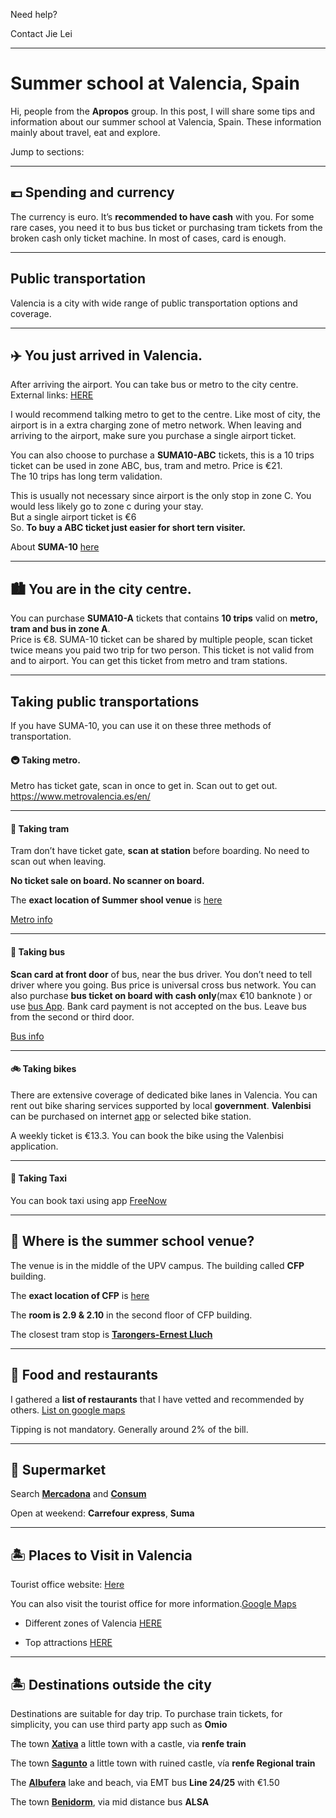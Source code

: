 Need help?

Contact Jie Lei 

---

# **Summer school at Valencia, Spain**


Hi, people from the **Apropos** group. In this post, I will share some tips and information about our summer school at Valencia, Spain.
These information mainly about travel, eat and explore.

Jump to sections:


---
## 💶 Spending and currency 
The currency is euro. 
It’s **recommended to have cash** with you.
For some rare cases, you need it to bus bus ticket or purchasing tram tickets from the broken cash only ticket machine. 
In most of cases, card is enough.

---
## Public transportation 

Valencia is a city with wide range of public transportation options and coverage. 

---

## ✈️ You just arrived in Valencia.

After arriving the airport. You can take bus or metro to the city centre. 
External links: [HERE](https://www.valencia-cityguide.com/tourist-information/transport/transport-from-the-airport-to-the-city.html)

I would recommend talking metro to get to the centre. 
Like most of city, the airport is in a extra charging zone of metro network. When leaving and arriving to the airport, make sure you purchase a single airport ticket. 

You can also choose to purchase a **SUMA10-ABC** tickets, this is a 10 trips ticket can be used in zone ABC, bus, tram and metro. Price is €21.  
The 10 trips has long term validation. 

This is usually not necessary since airport is the only stop in zone C. You would less likely go to zone c during your stay.  
But a single airport ticket is €6   
So. **To buy a ABC ticket just easier for short tern visiter.**


About **SUMA-10** [here]( https://www.metrovalencia.es/en/communications/what-is-suma/)

---

## 🏙️ You are in the city centre.

You can purchase **SUMA10-A** tickets that contains **10 trips** valid on **metro, tram and bus in zone A**.  
Price is €8.
SUMA-10 ticket can be shared by multiple people, scan ticket twice means you paid two trip for two person. 
This ticket is not valid from and to airport. 
You can get this ticket from metro and tram stations. 

---

## Taking public transportations
If you have SUMA-10, you can use it on these three methods of transportation.

#### 🚇 Taking metro. 
Metro has ticket gate, scan in once to get in. Scan out to get out.  
https://www.metrovalencia.es/en/

---

#### 🚋 Taking tram 
Tram don’t have ticket gate, **scan at station** before boarding. No need to scan out when leaving. 

**No ticket sale on board. No scanner on board.** 

The **exact location of Summer shool venue** is [here](https://g.page/UPVCFP?share)

[Metro info](https://www.metrovalencia.es/en/)

---

#### 🚌 Taking bus 
**Scan card at front door** of bus, near the bus driver. 
You don’t need to tell driver where you going. Bus price is universal cross bus network. 
You can also purchase **bus ticket on board with cash only**(max €10 banknote ) or use [bus App](https://www.emtvalencia.es/app.php). 
Bank card payment is not accepted on the bus. 
Leave bus from the second or third door. 

[Bus info](https://www.emtvalencia.es/ciudadano/index.php)

---

#### 🚲 Taking bikes 
There are extensive coverage of dedicated bike lanes in Valencia. 
You can rent out bike sharing services supported by local **government**. 
**Valenbisi** can be purchased on internet [app](https://www.valenbisi.es/en/home) or selected bike station. 

A weekly ticket is €13.3. 
You can book the bike using the Valenbisi application. 

---


#### 🚕 Taking Taxi

You can book taxi using app [FreeNow](https://www.free-now.com/es/)


---
## 🏫 **Where is the summer school venue?**

The venue is in the middle of the UPV campus. 
The building called **CFP** building. 

The **exact location of CFP** is [here](https://g.page/UPVCFP?share)

The **room is  2.9 & 2.10** in the second floor of CFP building. 

The closest tram stop is [**Tarongers-Ernest Lluch**](https://goo.gl/maps/YhdDfnmoFLoW9QmB8)


---


## 🥘 Food and restaurants 

I gathered a **list of restaurants** that I have vetted and recommended by others. 
[List on google maps](https://www.google.com/maps/placelists/list/-cezeKbvQd2w56Hv-pX_Rw)

Tipping is not mandatory. 
Generally around 2% of the bill. 

---


## 🛒 Supermarket 
Search [**Mercadona**](https://info.mercadona.es/en/supermercados) 
and [**Consum**](https://www.consum.es/en/)



Open at weekend: **Carrefour express**,  **Suma**


---
## 🏝️ Places to Visit in Valencia

Tourist office website: [Here](https://www.visitvalencia.com/en)

You can also visit the tourist office for more information.[Google Maps](https://www.google.es/maps/search/Tourist+Information+valencia/@39.4765895,-0.4014255,13z)

- Different zones of Valencia [HERE](https://www.visitvalencia.com/en/what-to-see-valencia/neighbourhoods-and-areas-valencia)

- Top attractions [HERE](https://www.visitvalencia.com/en/what-to-see-valencia/top-valencia-attractions)

---

## 🏝️ Destinations outside the city


Destinations are suitable for day trip. 
To purchase train tickets, for simplicity, you can use third party app such as **Omio** 

The town [**Xativa**](https://goo.gl/maps/mPMAtoWF4HySg8cy8) a little town with a castle, via **renfe train** 


The town [**Sagunto**](https://goo.gl/maps/4Rz25xocQKdobJmA9) a little town with ruined castle, vía **renfe Regional train** 



The [**Albufera**](https://g.page/miradoralbuferapaseosenbarca?share) lake and beach, via EMT bus **Line 24/25** with €1.50 



The town [**Benidorm**](https://goo.gl/maps/YNUWzqswG4xcLnvw7), via mid distance bus **ALSA**

